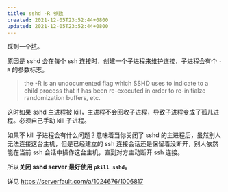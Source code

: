 ```yaml
---
title: sshd -R 参数
created: 2021-12-05T23:52:44+0800
updated: 2021-12-05T23:52:44+0800
---
```



踩到一个[坑](https://github.com/termux/termux-services/issues/18)。

原因是 sshd 会在每个 ssh 连接时，创建一个子进程来维护连接，子进程会有个 `-R` 的参数标志。

> the -R is an undocumented flag which SSHD uses to indicate to a child process that it has been re-executed in order to re-initialze randomization buffers, etc.

这时如果 sshd 主进程被 kill，主进程不会回收子进程，导致子进程变成了孤儿进程。必须自己手动 kill 子进程。

如果不 kill 子进程会有什么问题？意味着当你关闭了 sshd 的主进程后，虽然别人无法连接这台主机，但是已经建立的 ssh 连接会话还是保留着没断开，别人依然能在当前 ssh 会话中操作这台主机，直到对方主动断开 ssh 连接。

所以**关闭 sshd server 最好使用 `pkill sshd`。**

详见 https://serverfault.com/a/1024676/1006817
